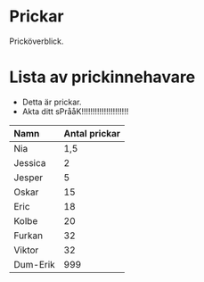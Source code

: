 # Prickar
Pricköverblick.

# Lista av prickinnehavare

- Detta är prickar.
- Akta ditt sPrååK!!!!!!!!!!!!!!!!!!!!!

| Namn | Antal prickar |
|:-----|:---------|
| Nia | 1,5 |
| Jessica | 2 |
| Jesper | 5 |
| Oskar | 15 |
| Eric | 18 |
| Kolbe | 20 |
| Furkan | 32 |
| Viktor | 32 |
| Dum-Erik | 999 |
